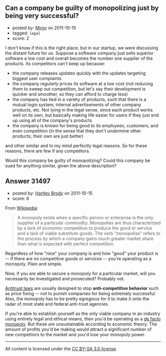 ## Can a company be guilty of monopolizing just by being very successful?

- posted by: [Mirov](https://stackexchange.com/users/-1/13062-mirov) on 2011-10-15
- tagged: `legal`
- score: 2

I don't know if this is the right place, but in our startup, we were discussing the distant future for us. Suppose a software company just sells superior software a low cost and overall becomes the number one supplier of the products. Its competitors can't keep up because:

 - the company releases updates quickly with the updates targeting biggest user complaints
 - the company *regularly* prices its software at a low cost (not reducing them to sweep out competition, but let's say their development is quicker and smoother, so they can afford to charge less)
 - the company has tied in a variety of products, such that there is a mutual login system, internal advertisements of other company products, etc. Not *tying* in the legal sense, since each product works well on its own, but basically making life easier for users if they just end up using all of the company's products
 - the company is known for being good to its employees, customers, and even competition (in the sense that they don't undermine other products; their own are just better)

and other similar and to my mind perfectly legal reasons. So for these reasons, there are few if any competitors.

Would this company be guilty of monopolizing? Could this company be sued for anything similar, given the above description?


## Answer 31497

- posted by: [Hartley Brody](https://stackexchange.com/users/-1/8362-hartley-brody) on 2011-10-15
- score: 6

<p>From <a href="http://en.wikipedia.org/wiki/Monopoly" rel="nofollow">Wikipedia</a>: </p>

<blockquote>
  <p>A monopoly exists when a specific person or enterprise is the only supplier of a particular commodity. Monopolies are thus characterized by a lack of economic competition to produce the good or service and a lack of viable substitute goods. The verb "monopolise" refers to the process by which a company gains much greater market share than what is expected with perfect competition.</p>
</blockquote>

<p>Regardless of how "nice" your company is and how "good" your product is -- if there are no competitive goods or services -- you're operating as a monopoly. Plain and simple.</p>

<p>Now, if you are able to secure a monopoly for a particular market, will you necessarily be investigated and prosecuted? Probably not. </p>

<p><a href="http://en.wikipedia.org/wiki/United_States_antitrust_law#Enforcement" rel="nofollow">Antitrust laws</a> are usually designed to stop <strong>anti-competitive behavior</strong> such as price fixing -- not to punish companies for being extremely successful. Also, the monopoly has to be pretty egregious for it to make it onto the radar of most state and federal anti-trust agencies.</p>

<p>If you're able to establish yourself as the only viable company in an industry using entirely legal and ethical means, then you'd be operating as a <a href="http://en.wikipedia.org/wiki/De_facto_monopoly" rel="nofollow">de facto monopoly</a>. But these are unsustainable according to economic theory. The amount of profits you'd be making would attract a significant number of new competitors to the market and you'd lose your monopoly power.</p>




---

All content is licensed under the [CC BY-SA 3.0 license](https://creativecommons.org/licenses/by-sa/3.0/).

